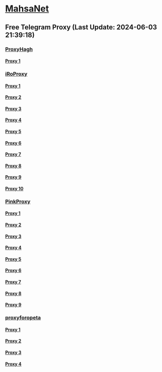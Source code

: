 
# [MahsaNet](https://t.me/mahsa_net)
## Free Telegram Proxy (Last Update: 2024-06-03 21:39:18)
### [ProxyHagh](https://t.me/ProxyHagh)
#### [Proxy 1](tg://proxy?server=mcimcill.com.iranvell.co.uk.do_yo.want_to.clash_with.this.microsoft.com.there_is_no.place_nano.localhost.bing.com.count_with_me.cyou.com.now_sudo.rm_rf.ddns.net.we_are_here.again_to_fight.with_everyone.i_am.the_internet.special_wayairancell.emirblog.com.&port=3443&secret=FgMBAgABAAH8AwOG4kw63Q%3D%3D)
### [iRoProxy](https://t.me/iRoProxy)
#### [Proxy 1](tg://proxy?server=103.69.224.121&port=6&secret=7HQighJPBNMYVRNB6tdkVw)
#### [Proxy 2](tg://proxy?server=103.69.224.141&port=6&secret=7HQighJPBNMYVRNB6tdkVw)
#### [Proxy 3](tg://proxy?server=103.69.224.181&port=6&secret=7HQighJPBNMYVRNB6tdkVw)
#### [Proxy 4](tg://proxy?server=103.69.224.221&port=6&secret=7HQighJPBNMYVRNB6tdkVw)
#### [Proxy 5](tg://proxy?server=103.69.224.218&port=6&secret=7HQighJPBNMYVRNB6tdkVw)
#### [Proxy 6](tg://proxy?server=103.69.224.198&port=6&secret=7HQighJPBNMYVRNB6tdkVw)
#### [Proxy 7](tg://proxy?server=103.69.224.241&port=6&secret=7HQighJPBNMYVRNB6tdkVw)
#### [Proxy 8](tg://proxy?server=103.69.224.161&port=6&secret=7HQighJPBNMYVRNB6tdkVw)
#### [Proxy 9](tg://proxy?server=103.69.224.121&port=6&secret=7HQighJPBNMYVRNB6tdkVw)
#### [Proxy 10](tg://proxy?server=103.69.224.141&port=6&secret=7HQighJPBNMYVRNB6tdkVw)
### [PinkProxy](https://t.me/PinkProxy)
#### [Proxy 1](tg://proxy?server=116.203.180.83&port=4045&secret=FgMBAgABAAH8AwOG4kw63Q==)
#### [Proxy 2](tg://proxy?server=78.47.183.125&port=4045&secret=FgMBAgABAAH8AwOG4kw63Q==)
#### [Proxy 3](tg://proxy?server=116.203.180.83&port=4045&secret=FgMBAgABAAH8AwOG4kw63Q==)
#### [Proxy 4](tg://proxy?server=78.47.183.125&port=4045&secret=FgMBAgABAAH8AwOG4kw63Q==)
#### [Proxy 5](tg://proxy?server=159.69.55.31&port=4045&secret=FgMBAgABAAH8AwOG4kw63Q==)
#### [Proxy 6](tg://proxy?server=116.203.180.83&port=4045&secret=FgMBAgABAAH8AwOG4kw63Q==)
#### [Proxy 7](tg://proxy?server=128.140.70.38&port=4045&secret=FgMBAgABAAH8AwOG4kw63Q==)
#### [Proxy 8](tg://proxy?server=5.75.250.164&port=4045&secret=FgMBAgABAAH8AwOG4kw63Q==)
#### [Proxy 9](tg://proxy?server=128.140.70.38&port=4045&secret=FgMBAgABAAH8AwOG4kw63Q==)
### [proxyforopeta](https://t.me/proxyforopeta)
#### [Proxy 1](tg://proxy?server=cloudflare.com.nokia.co.uk.do_you.want_to.clash_without.this.www.microsoft.com.there_is_no.place_like.localhost.www.bing.com.count_with_me.cyou.net.digikala.com.msn.com.bsi.ir.enamad.ir.now_sudo.again_to_fight.everyone.i_am.dns_internet.dns-net.co.uk.&port=7443&secret=FgMBAgABAAH8AwOG4kw63QPQ)
#### [Proxy 2](tg://proxy?server=5.75.250.164&port=4045&secret=FgMBAgABAAH8AwOG4kw63Q==)
#### [Proxy 3](tg://proxy?server=One.Dash.cloudflare.com.www.play.google.com.avoxano.shop&port=1919&secret=7HQighJPBNMYVRNB6tdkVw)
#### [Proxy 4](tg://proxy?server=116.203.180.83&port=4045&secret=FgMBAgABAAH8AwOG4kw63Q==)

    